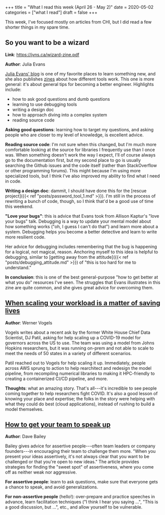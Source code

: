 +++
title = "What I read this week (April 26 - May 2)"
date = 2020-05-02
categories = ["what I read"]
draft = false
+++

This week, I've focused mostly on articles from CHI, but I did read a few shorter things in my spare time.

<!--more-->

## So you want to be a wizard
**Link**: https://jvns.ca/wizard-zine.pdf

**Author**: Julia Evans

[Julia Evans' blog](https://jvns.ca/) is one of my favorite places to learn something new, and she also publishes [zines](https://wizardzines.com/) about how different tools work. This one is more general: it's about general tips for becoming a better engineer. Highlights include:

 * how to ask good questions and dumb questions 
 * learning to use debugging tools
 * writing a design doc 
 * how to approach diving into a complex system
 * reading source code

**Asking good questions**: learning how to target my questions, and asking people who are closer to my level of knowledge, is excellent advice. 

**Reading source code**: I'm not sure when this changed, but I'm much more comfortable looking at the source for libraries I frequently use than I once was. When something doesn't work the way I expect, I'll of course always go to the documentation first, but my second place to go is usually searching the Github issues and the code itself (rather than StackOverflow or other programming forums). This might because I'm using more specialized tools, but I think I've also improved my ability to find what I need in code.

**Writing a design doc**: dammit, I should have done this for the [rescue project]({{< ref "posts/password_tool_1.md" >}}). I'm still in the process of rewriting a bunch of code, though, so I think that'd be a good use of time this weekend.

**"Love your bugs"**: this is advice that Evans took from Allison Kaptur's "love your bugs" talk. Debugging is a way to update your mental model about how something works ("oh, I guess I can't do that") and learn more about a system. Debugging helps you become a better detective and learn to write more resilient code. 

Her advice for debugging includes remembering that the bug is happening for a logical, not magical, reason. Anchoring myself to this idea is helpful to debugging, similar to [getting away from the attitude]({{< ref "posts/debugging_attitude.md" >}}) of "this is too hard for me to understand."

**In conclusion**: this is one of the best general-purpose "how to get better at what you do" resources I've seen. The struggles that Evans illustrates in this zine are quite common, and she gives great advice for overcoming them.


## [When scaling your workload is a matter of saving lives](https://www.allthingsdistributed.com/2020/04/scaling-covid19-model.html)
**Author**: Werner Vogels

Vogels writes about a recent ask by the former White House Chief Data Scientist, DJ Patil, asking for help scaling up a COVID-19 model for governors across the US to use. The team was using a model from Johns Hopkins researchers, but it was running on-prem and not able to scale to meet the needs of 50 states in a variety of different scenarios.

Patil reached out to Vogels for help scaling it up. Immediately, people across AWS sprung to action to help rearchitect and redesign the model pipeline, from recompiling numerical libraries to making it HPC-friendly to creating a containerized CI/CD pipeline, and more.

**Thoughts**: what an amazing story. That's all---it's incredible to see people coming together to help researchers fight COVID. It's also a good lesson of knowing your place and expertise; the folks in the story were helping with what they could do best (cloud applications), instead of rushing to build a model themselves.


## [How to get your team to speak up](https://medium.dave-bailey.com/how-to-get-your-team-to-speak-up-4d403bfc10c9)
**Author**: Dave Bailey

Bailey gives advice for assertive people---often team leaders or company founders---in encouraging their team to challenge them more. "When you present your ideas assertively, it's not always clear that you want to be challenged or that you're open to new ideas." The article provides strategies for finding the "sweet spot" of assertiveness, where you come off as neither weak nor aggressive.

**For assertive people**: learn to ask questions, make sure that everyone gets a chance to speak, and avoid generalizations. 

**For non-assertive people** (hello!): over-prepare and practice speeches in advance, learn facilitation techniques ("I think I hear you saying ...", "This is a good discussion, but ...", etc., and allow yourself to be vulnerable.



